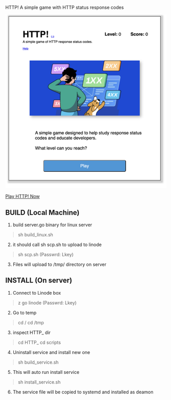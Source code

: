 HTTP!
A simple game with HTTP status response codes




<a href="http://172.104.210.69:3000/"><img src="static/imgs/game.png"></a>

<a href="http://172.104.210.69:3000/">Play HTTP! Now</a>

BUILD (Local Machine)
-----------------------
1. build server.go binary for linux server
>sh build_linux.sh

2. it should call sh scp.sh to upload to linode
>sh scp.sh
>(Passwrd: Lkey)

3. Files will upload to /tmp/ directory on server

INSTALL (On server)
-------------------------
1. Connect to Linode box
> z go linode
(Passwrd: Lkey)

2. Go to temp
> cd /
> cd /tmp

3. inspect HTTP_ dir
> cd HTTP_
> cd scripts

4. Uninstall service and install new one
> sh build_service.sh

5. This will auto run install service
> sh install_service.sh

6. The service file will be copied to systemd and installed as deamon